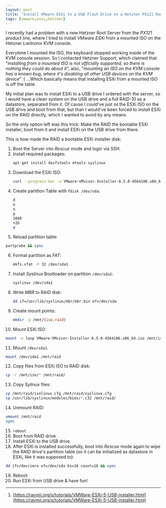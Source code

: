 ```yaml
---
layout: post
title: "Install VMware ESXi to a USB Flash Drive on a Hetzner PX121 Root Server without a Virtual CD/Mounted ISO"
tags: [vmware,esxi,hetzner]
---
```


I recently had a problem with a new Hetzner Root Server from the *PX121* product line, where I tried to install *VMware ESXi* from a mounted ISO on the Hetzner *Lantronix* KVM console.

Everytime I mounted the ISO, the keyboard stopped working inside of the KVM console session. So I contacted Hetzner Support, which claimed that "*installing from a mounted ISO is not officially supported, so there is nothing they could do about it*", also, "*mounting an ISO on the KVM console has a known bug, where it's disabling all other USB devices on the KVM device*"  :(
...Which basically means that installing ESXi from a mounted ISO is off the table.

My initial plan was to install ESXi to a USB drive I ordered with the server, so I would have a clean system on the USB drive and a full RAID-10 as a datastore, separated from it.
Of cause I could've just `dd` the ESXi ISO on the USB drive and boot from that, but than I would've been forced to install ESXi on the RAID directly, which I wanted to avoid by any means.

So the only option left was this trick: Make the RAID the bootable ESXi installer, boot from it and install ESXi on the USB drive from there.

This is how made the RAID a bootable ESXi installer disk:

1. Boot the Server into *Rescue* mode and login via SSH.
2. Install required packages:
   ```bash
   apt-get install dosfstools mtools syslinux
   ```
3. Download the ESXi ISO:
   ```bash
   curl --progress-bar -o VMware-VMvisor-Installer-6.5.0-4564106.x86_64.iso https://mirror.hetzner.de/bootimages/vmware/VMware-VMvisor-Installer-6.5.0-4564106.x86_64.iso
   ```
4. Create partition Table with `fdisk /dev/sda`:
   ```bash
   d
   o
   n
   p
   2048
   +2G
   w
   ```
5. Reload partition table:
  ```bash
  partprobe && sync
  ```
6. Format partition as *FAT*:
   ```bash
   mkfs.vfat -F 32 /dev/sda1
   ```
7. Install *Syslinux* Bootloader on partition `/dev/sda1`:
   ```bash
   syslinux /dev/sda1
   ```
8. Write *MBR* to RAID disk:
   ```bash
   dd if=/usr/lib/syslinux/mbr/mbr.bin of=/dev/sda
   ```
9. Create mount points:
   ```bash
   mkdir -p /mnt/{iso,raid}
   ```
10. Mount ESXi ISO:
   ```bash
   mount -o loop VMware-VMvisor-Installer-6.5.0-4564106.x86_64.iso /mnt/iso
   ```
11. Mount `/dev/sda1`:
   ```bash
   mount /dev/sda1 /mnt/raid
   ```
12. Copy files from ESXi ISO to RAID disk:
   ```bash
   cp -r /mnt/iso/* /mnt/raid/
   ```
13. Copy *Sylinux* files:
   ```bash
   cp /mnt/raid/isolinux.cfg /mnt/raid/syslinux.cfg
   cp /usr/lib/syslinux/modules/bios/*.c32 /mnt/raid/
   ```
14. Unmount RAID:
   ```bash
   umount /mnt/raid
   sync
   ```
15. `reboot`
16. Boot from RAID drive.
17. Install ESXi to the USB drive.
18. After ESXi is installed successfully, boot into *Rescue* mode again to wipe the RAID drive's partition table (so it can be initialized as datastore in ESXi, like it was supposed to):
   ```bash
   dd if=/dev/zero of=/dev/sda bs=16 count=16 && sync
   ```
19. Reboot
20. Run ESXi from USB drive & have fun!

---
1. [https://raymii.org/s/tutorials/VMWare-ESXi-5-USB-installer.html](https://raymii.org/s/tutorials/VMWare-ESXi-5-USB-installer.html)

